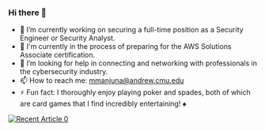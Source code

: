 ### Hi there 👋

- 🔭 I’m currently working on securing a full-time position as a Security Engineer or Security Analyst.
- 🌱 I'm currently in the process of preparing for the AWS Solutions Associate certification.
- 🤔 I’m looking for help in connecting and networking with professionals in the cybersecurity industry.
- 📫 How to reach me: mmanjuna@andrew.cmu.edu
- ⚡ Fun fact:  I thoroughly enjoy playing poker and spades, both of which are card games that I find incredibly entertaining! ♠

<a target="_blank" href="https://github-readme-medium-recent-article.vercel.app/medium/@madhura.manjunatha/48db1602c3a"><img src="https://github-readme-medium-recent-article.vercel.app/medium/@madhura.manjunatha/48db1602c3a" alt="Recent Article 0">

<!--
**Madh10/madh10** is a ✨ _special_ ✨ repository because its `README.md` (this file) appears on your GitHub profile.

Here are some ideas to get you started:

- 🔭 I’m currently working on ...
- 🌱 I’m currently learning ...
- 👯 I’m looking to collaborate on ...
- 🤔 I’m looking for help with ...
- 💬 Ask me about ...
- 📫 How to reach me: ...
- 😄 Pronouns: ...
- ⚡ Fun fact: ...
-->
